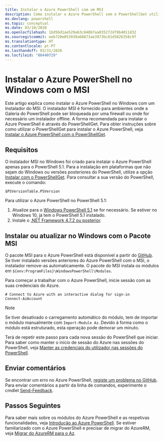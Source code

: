 ```yaml
---
title: Instalar o Azure PowerShell com um MSI
description: Como instalar o Azure PowerShell sem o PowerShellGet utilizar um MSI
ms.devlang: powershell
ms.topic: conceptual
ms.date: 03/10/2020
ms.openlocfilehash: 1bd5bd1ae529a63c848b7aa835272d79b4011d32
ms.sourcegitcommit: eeb720e053939a68873ae3973bc81d5826358c9f
ms.translationtype: HT
ms.contentlocale: pt-PT
ms.lasthandoff: 03/31/2020
ms.locfileid: "80440729"
---
```

# <a name="install-azure-powershell-on-windows-with-msi"></a>Instalar o Azure PowerShell no Windows com o MSI

Este artigo explica como instalar o Azure PowerShell no Windows com um Instalador do MSI. O instalador MSI é fornecido para ambientes onde a Galeria do PowerShell pode ser bloqueada por uma firewall ou onde for necessário um instalador offline. A forma recomendada para instalar o Azure PowerShell é através do PowerShellGet. Para obter instruções sobre como utilizar o PowerShellGet para instalar o Azure PowerShell, veja [Instalar o Azure PowerShell com o PowerShellGet](install-az-ps.md).

## <a name="requirements"></a>Requisitos

O instalador MSI no Windows foi criado para instalar o Azure PowerShell apenas para o PowerShell 5.1. Para a instalação em plataformas que não sejam do Windows ou versões posteriores do PowerShell, utilize a opção [Instalar com o PowerShellGet](install-az-ps.md). Para consultar a sua versão do PowerShell, execute o comando:

```powershell-interactive
$PSVersionTable.PSVersion
```

Para utilizar o Azure PowerShell no PowerShell 5.1:

1. Atualize para o [Windows PowerShell 5.1](/powershell/scripting/install/installing-windows-powershell#upgrading-existing-windows-powershell) se for necessário. Se estiver no Windows 10, já tem o PowerShell 5.1 instalado.
2. Instale o [.NET Framework 4.7.2 ou posterior](/dotnet/framework/install).

## <a name="install-or-update-on-windows-using-the-msi-package"></a>Instalar ou atualizar no Windows com o Pacote MSI

O pacote MSI para o Azure PowerShell está disponível a partir do [GitHub](https://github.com/Azure/azure-powershell/releases/latest). Se tiver instalado versões anteriores do Azure PowerShell com o MSI, o instalador remove-as automaticamente. O pacote do MSI instala os módulos em `${env:ProgramFiles}\WindowsPowerShell\Modules`.

Para começar a trabalhar com o Azure PowerShell, inicie sessão com as suas credenciais do Azure.

```powershell-interactive
# Connect to Azure with an interactive dialog for sign-in
Connect-AzAccount
```

> [!NOTE]
> Se tiver desativado o carregamento automático do módulo, tem de importar o módulo manualmente com `Import-Module Az`. Devido à forma como o módulo está estruturado, esta operação pode demorar um minuto.

Terá de repetir este passo para cada nova sessão do PowerShell que iniciar. Para saber como manter o início de sessão do Azure nas sessões do PowerShell, veja [Manter as credenciais do utilizador nas sessões do PowerShell](context-persistence.md).

## <a name="provide-feedback"></a>Enviar comentários

Se encontrar um erro no Azure PowerShell, [registe um problema no GitHub](https://github.com/Azure/azure-powershell/issues). Para enviar comentários a partir da linha de comandos, experimente o cmdlet [Send-Feedback](/powershell/module/az.accounts/send-feedback).

## <a name="next-steps"></a>Passos Seguintes

Para saber mais sobre os módulos do Azure PowerShell e as respetivas funcionalidades, veja [Introdução ao Azure PowerShell](get-started-azureps.md). Se estiver familiarizado com o Azure PowerShell e precisar de migrar do AzureRM, veja [Migrar do AzureRM para o Az](migrate-from-azurerm-to-az.md).
